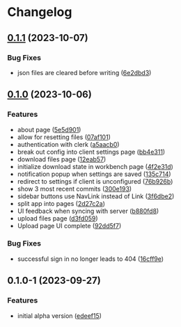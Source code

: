 # Changelog

## [0.1.1](https://github.com/joshtenorio/glassypdm-client/compare/v0.1.0...v0.1.1) (2023-10-07)


### Bug Fixes

* json files are cleared before writing ([6e2dbd3](https://github.com/joshtenorio/glassypdm-client/commit/6e2dbd3223e1bc739a40c4342e737f26f870168d))

## [0.1.0](https://github.com/joshtenorio/glassypdm-client/compare/v0.1.0-1...v0.1.0) (2023-10-06)


### Features

* about page ([5e5d901](https://github.com/joshtenorio/glassypdm-client/commit/5e5d901ee5a5643cb5042bd7defca6942409456c))
* allow for resetting files ([07af101](https://github.com/joshtenorio/glassypdm-client/commit/07af10132e3097a95451dc51696ab23745fc9d95))
* authentication with clerk ([a5aacb0](https://github.com/joshtenorio/glassypdm-client/commit/a5aacb09b286e6fda66c6968fccff7a73430814b))
* break out config into client settings page ([bb4e311](https://github.com/joshtenorio/glassypdm-client/commit/bb4e3110bb1ab2959a8b32d63d3d9c888d083a85))
* download files page ([12eab57](https://github.com/joshtenorio/glassypdm-client/commit/12eab57bda55147712f814cf397a5d5b7b0e9f55))
* initialize download state in workbench page ([4f2e31d](https://github.com/joshtenorio/glassypdm-client/commit/4f2e31d9a326353ccf97635909212c05bf4add68))
* notification popup when settings are saved ([135c714](https://github.com/joshtenorio/glassypdm-client/commit/135c714be8f7855dbd36a9eeca8df67a187ab94f))
* redirect to settings if client is unconfigured ([76b926b](https://github.com/joshtenorio/glassypdm-client/commit/76b926b0851edc6faa98bbfb030af81fa0e88af3))
* show 3 most recent commits ([300e193](https://github.com/joshtenorio/glassypdm-client/commit/300e193dbf7d9b193fd63fd9854a7fddd71c09ed))
* sidebar buttons use NavLink instead of Link ([3f6dbe2](https://github.com/joshtenorio/glassypdm-client/commit/3f6dbe25edd10c1df82f1c1e1429e03a192c66bb))
* split app into pages ([2d27c2a](https://github.com/joshtenorio/glassypdm-client/commit/2d27c2a08a1ab856d67fe1fe43b9d5b629edc562))
* UI feedback when syncing with server ([b880fd8](https://github.com/joshtenorio/glassypdm-client/commit/b880fd8762aae2485c04ee7faf35369896e34792))
* upload files page ([d3fd059](https://github.com/joshtenorio/glassypdm-client/commit/d3fd0591dd42779842c111848792287d65345278))
* Upload page UI complete ([92dd5f7](https://github.com/joshtenorio/glassypdm-client/commit/92dd5f713fe095a0e78972bffbf0c960e602c505))


### Bug Fixes

* successful sign in no longer leads to 404 ([16cff9e](https://github.com/joshtenorio/glassypdm-client/commit/16cff9e1f78652c405169822b7dcb76cbc4c9502))

## 0.1.0-1 (2023-09-27)


### Features

* initial alpha version ([edeef15](https://github.com/joshtenorio/glassypdm-client/commit/edeef1530834e7d244576c65f18f2b390bd69d45))
